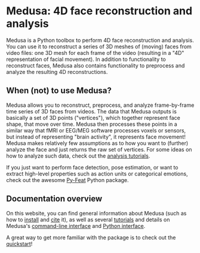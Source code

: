 # Medusa: 4D face reconstruction and analysis

Medusa is a Python toolbox to perform 4D face reconstruction and analysis. You can use it
to reconstruct a series of 3D meshes of (moving) faces from video files: one 3D mesh for
each frame of the video (resulting in a "4D" representation of facial movement). In
addition to functionality to reconstruct faces, Medusa also contains functionality to
preprocess and analyze the resulting 4D reconstructions.

## When (not) to use Medusa?

Medusa allows you to reconstruct, preprocess, and analyze frame-by-frame time series
of 3D faces from videos. The data that Medusa outputs is basically a set of 3D points
("vertices"), which together represent face shape, that move over time. Medusa then
processes these points in a similar way that fMRI or EEG/MEG software processes voxels
or sensors, but instead of representing "brain activity", it represents face movement!
Medusa makes relatively few assumptions as to how you want to (further) analyze the
face and just returns the raw set of vertices. For some ideas on how to analyze such data,
check out the [analysis tutorials](tutorials/analysis).

If you just want to perform face detection, pose estimation, or want to extract
high-level properties such as action units or categorical emotions, check out the
awesome [Py-Feat](https://py-feat.org/) Python package.

## Documentation overview

On this website, you can find general information about Medusa (such as how to [install](getting_started/installation)
and [cite](getting_started/citation) it), as well as several [tutorials](tutorials/info)
and details on Medusa's [command-line interface](api/cli) and [Python interface](api/python).

A great way to get more familiar with the package is to check out the [quickstart](getting_started/quickstart)!